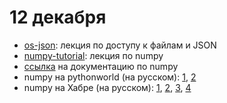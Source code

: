 # 12 декабря 

* [os-json](https://nbviewer.jupyter.org/github/allatambov/py-dat18/blob/master/12-12/os-json.ipynb): лекция по доступу к файлам и JSON
* [numpy-tutorial](https://nbviewer.jupyter.org/github/allatambov/py-dat18/blob/master/12-12/numpy-tutorial.ipynb): лекция по numpy
* [ссылка](http://www.numpy.org/) на документацию по numpy
* numpy на pythonworld (на русском): [1](https://pythonworld.ru/numpy/1.html), [2](https://pythonworld.ru/numpy/2.html)
* numpy на Хабре (на русском): [1](https://habr.com/post/352678/), [2](https://habr.com/post/353416/), [3](https://habr.com/post/413381/), [4](https://habr.com/post/415373/)
